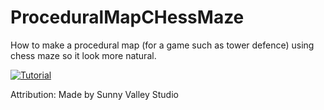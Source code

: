 # ProceduralMapCHessMaze
How to make a procedural map (for a game such as tower defence) using chess maze so it look more natural. 

[![Tutorial](https://img.youtube.com/vi/782NCelLfP8/0.jpg)](https://youtu.be/782NCelLfP8)

<p>Attribution:
Made by Sunny Valley Studio 
